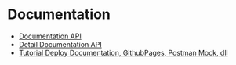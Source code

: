 # Documentation

- [Documentation API](./openapi.html)
- [Detail Documentation API](https://github.com/dhino12/shioriapi)
- [Tutorial Deploy Documentation, GithubPages, Postman Mock, dll](./tutorial.md)